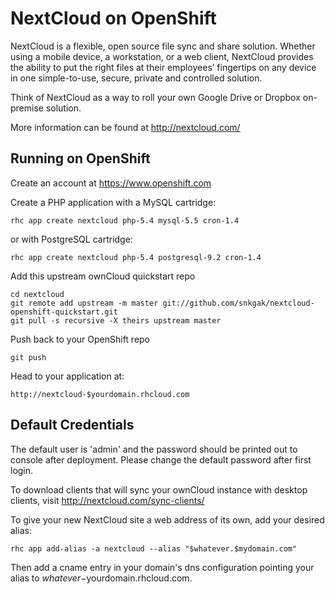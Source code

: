 NextCloud on OpenShift
=========================

NextCloud is a flexible, open source file sync and share solution. Whether using a mobile device, a workstation, or a web client, NextCloud provides the ability to put the right files at their employees’ fingertips on any device in one simple-to-use, secure, private and controlled solution.

Think of NextCloud as a way to roll your own Google Drive or Dropbox on-premise solution.

More information can be found at http://nextcloud.com/

Running on OpenShift
--------------------

Create an account at https://www.openshift.com

Create a PHP application with a MySQL cartridge:

	rhc app create nextcloud php-5.4 mysql-5.5 cron-1.4

or with PostgreSQL cartridge:

	rhc app create nextcloud php-5.4 postgresql-9.2 cron-1.4

Add this upstream ownCloud quickstart repo

	cd nextcloud
	git remote add upstream -m master git://github.com/snkgak/nextcloud-openshift-quickstart.git
	git pull -s recursive -X theirs upstream master

Push back to your OpenShift repo

	git push        

Head to your application at:

	http://nextcloud-$yourdomain.rhcloud.com

Default Credentials
-------------------

The default user is 'admin' and the password should be printed out to console
after deployment. Please change the default password after first login.

To download clients that will sync your ownCloud instance with desktop clients, visit http://nextcloud.com/sync-clients/

To give your new NextCloud site a web address of its own, add your desired alias:

	rhc app add-alias -a nextcloud --alias "$whatever.$mydomain.com"

Then add a cname entry in your domain's dns configuration pointing your alias to $whatever-$yourdomain.rhcloud.com.
